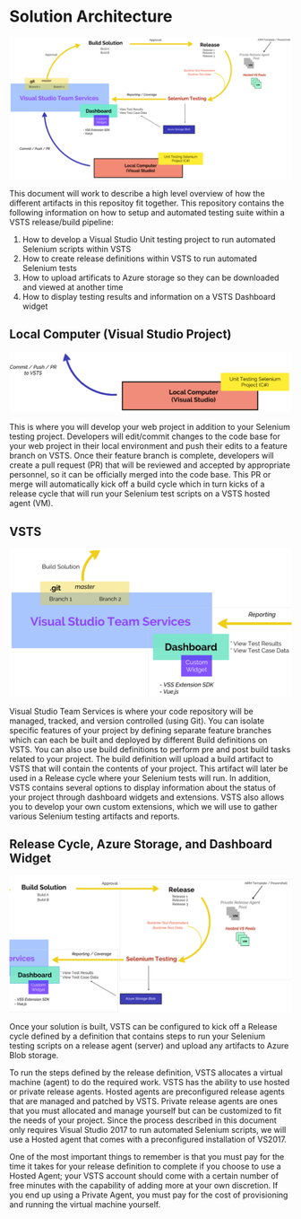 # Solution Architecture

![Solution Architecture](https://raw.githubusercontent.com/davoodharun/vsts-devops/master/docs/img/solutionarchitecture.png)


This document will work to describe a high level overview of how the different artifacts in this repositoy fit together. This repository contains the following information on how to setup and automated testing suite within a VSTS release/build pipeline: 

1. How to develop a Visual Studio Unit testing project to run automated Selenium scripts within VSTS
2. How to create release definitions within VSTS to run automated Selenium tests
3. How to upload artificats to Azure storage so they can be downloaded and viewed at another time
4. How to display testing results and information on a VSTS Dashboard widget


## Local Computer (Visual Studio Project)

![Local Computer](https://raw.githubusercontent.com/davoodharun/vsts-devops/master/docs/img/LocalComputer.png)

This is where you will develop your web project in addition to your Selenium testing project. Developers will edit/commit changes to the code base for your web project in their local environment and push their edits to a feature branch on VSTS. Once their feature branch is complete, developers will create a pull request (PR) that will be reviewed and accepted by appropriate personnel, so it can be officially merged into the code base. This PR or merge will automatically kick off a build cycle which in turn kicks of a release cycle that will run your Selenium test scripts on a VSTS hosted agent (VM).


## VSTS

![VSTS](https://raw.githubusercontent.com/davoodharun/vsts-devops/master/docs/img/VSTS.png)

Visual Studio Team Services is where your code repository will be managed, tracked, and version controlled (using Git). You can isolate specific features of your project by defining separate feature branches which can each be built and deployed by different Build definitions on VSTS. You can also use build definitions to perform pre and post build tasks related to your project. The build definition will upload a build artifact to VSTS that will contain the contents of your project. This artifact will later be used in a Release cycle where your Selenium tests will run. In addition, VSTS contains several options to display information about the status of your project through dashboard widgets and extensions. VSTS also allows you to develop your own custom extensions, which we will use to gather various Selenium testing artifacts and reports.

## Release Cycle, Azure Storage, and Dashboard Widget

![Release Cycle](https://raw.githubusercontent.com/davoodharun/vsts-devops/master/docs/img/ReleaseCycle.png)

Once your solution is built, VSTS can be configured to kick off a Release cycle defined by a definition that contains steps to run your Selenium testing scripts on a release agent (server) and upload any artifacts to Azure Blob storage. 

To run the steps defined by the release definition, VSTS allocates a virtual machine (agent) to do the required work. VSTS has the ability to use hosted or private release agents. Hosted agents are preconfigured release agents that are managed and patched by VSTS. Private release agents are ones that you must allocated and manage yourself but can be customized to fit the needs of your project. Since the process described in this document only requires Visual Studio 2017 to run automated Selenium scripts, we will use a Hosted agent that comes with a preconfigured installation of VS2017. 

One of the most important things to remember is that you must pay for the time it takes for your release definition to complete if you choose to use a Hosted Agent; your VSTS account should come with a certain number of free minutes with the capability of adding more at your own discretion. If you end up using a Private Agent, you must pay for the cost of provisioning and running the virtual machine yourself.
